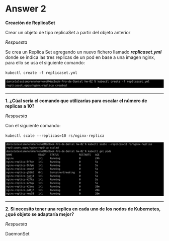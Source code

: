 # Answer 2

**Creación de ReplicaSet**

Crear un objeto de tipo replicaSet a partir del objeto anterior

_Respuesta_

Se crea un Replica Set agregando un nuevo fichero llamado **_replicaset.yml_** donde se indica las tres replicas de un pod en base a una imagen nginx, para ello se usa el siguiente comando:

`kubectl create -f replicaset.yml`

![createReplicaSet](https://raw.githubusercontent.com/DanielMoreno58/kube-exercises/master/images/createReplicaSet.png)

----

**1. ¿Cúal sería el comando que utilizarías para escalar el número de replicas a 10?**

_Respuesta_

Con el siguiente comando:

`kubectl scale --replicas=10 rs/nginx-replica`

![scaleReplicaset](https://raw.githubusercontent.com/DanielMoreno58/kube-exercises/master/images/scaleReplicaset.png)

----

**2. Si necesito tener una replica en cada uno de los nodos de Kubernetes, ¿qué objeto se adaptaría mejor?**

_Respuesta_

DaemonSet